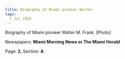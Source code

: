 ```yaml
---  
title: Biography of Miami pioneer Walter  
tags:  
  - Jul 1935  
---  
```

  
Biography of Miami pioneer Walter M. Frank. [Photo]  
  
Newspapers: **Miami Morning News or The Miami Herald**  
  
Page: **2**, Section: **A** 
